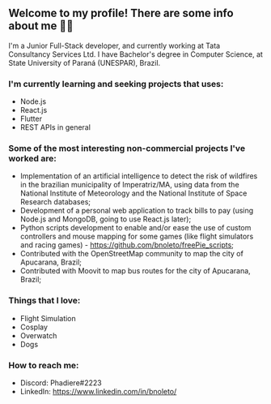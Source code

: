 ## Welcome to my profile! There are some info about me 🐱‍💻

I'm a Junior Full-Stack developer, and currently working at Tata Consultancy Services Ltd. I have Bachelor's degree in Computer Science, at State University of Paraná (UNESPAR), Brazil.


### I'm currently learning and seeking projects that uses:
- Node.js
- React.js
- Flutter
- REST APIs in general

### Some of the most interesting non-commercial projects I've worked are:
- Implementation of an artificial intelligence to detect the risk of wildfires in the brazilian municipality of Imperatriz/MA, using data from the National Institute of Meteorology and the National Institute of Space Research databases;
- Development of a personal web application to track bills to pay (using Node.js and MongoDB, going to use React.js later);
- Python scripts development to enable and/or ease the use of custom controllers and mouse mapping for some games (like flight simulators and racing games) - https://github.com/bnoleto/freePie_scripts;
- Contributed with the OpenStreetMap community to map the city of Apucarana, Brazil;
- Contributed with Moovit to map bus routes for the city of Apucarana, Brazil;

### Things that I love:
- Flight Simulation
- Cosplay
- Overwatch
- Dogs

### How to reach me:
- Discord: Phadiere#2223
- LinkedIn: https://www.linkedin.com/in/bnoleto/
